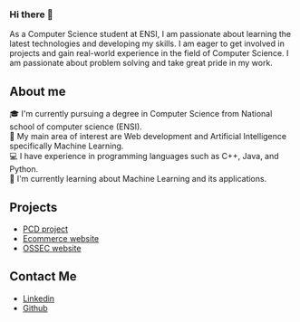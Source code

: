 ### Hi there 👋

<!--
**montassar21/montassar21** is a ✨ _special_ ✨ repository because its `README.md` (this file) appears on your GitHub profile.

Here are some ideas to get you started:

- 🔭 I’m currently working on ...
- 🌱 I’m currently learning ...
- 👯 I’m looking to collaborate on ...
- 🤔 I’m looking for help with ...
- 💬 Ask me about ...
- 📫 How to reach me: ...
- 😄 Pronouns: ...
- ⚡ Fun fact: ...
-->
<p>As a Computer Science student at ENSI, I am passionate about learning the latest technologies and developing my skills. I am eager to get involved in projects and gain real-world experience in the field of Computer Science. I am passionate about problem solving and take great pride in my work.</p>
<h2>About me</h2>
🎓 I'm currently pursuing a degree in Computer Science from National school of computer science (ENSI).
<br>
🤖 My main area of interest are Web development and Artificial Intelligence specifically Machine Learning.
<br>
💻 I have experience in programming languages such as C++, Java, and Python.
<br>
🌱 I'm currently learning about Machine Learning and its applications.
<h2>Projects</h2>
<ul>
  <li><a href="">PCD project</a></li>
  <li><a href="https://github.com/montassar21/SummerProject">Ecommerce website</a></li>
  <li><a href="https://montassar21.github.io/OSSEC/">OSSEC website</a></li>
</ul>
<h2>Contact Me</h2>
  <ul>
  <li><a href="https://www.linkedin.com/in/montassar-brahem/">Linkedin</a></li>
  <li><a href="https://github.com/montassar21">Github</a></li>
  </ul>
  
